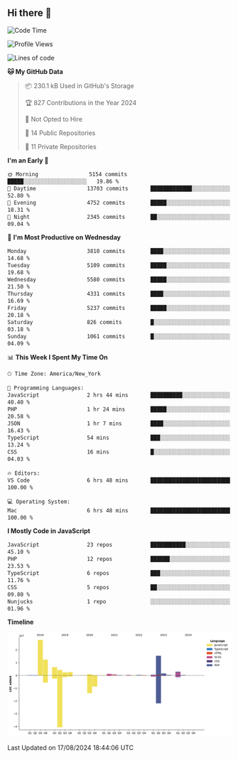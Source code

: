 ## Hi there 👋

<!--START_SECTION:waka-->
![Code Time](http://img.shields.io/badge/Code%20Time-276%20hrs%2031%20mins-blue)

![Profile Views](http://img.shields.io/badge/Profile%20Views-0-blue)

![Lines of code](https://img.shields.io/badge/From%20Hello%20World%20I%27ve%20Written-79.9%20million%20lines%20of%20code-blue)

**🐱 My GitHub Data** 

> 📦 230.1 kB Used in GitHub's Storage 
 > 
> 🏆 827 Contributions in the Year 2024
 > 
> 🚫 Not Opted to Hire
 > 
> 📜 14 Public Repositories 
 > 
> 🔑 11 Private Repositories 
 > 
**I'm an Early 🐤** 

```text
🌞 Morning                5154 commits        █████░░░░░░░░░░░░░░░░░░░░   19.86 % 
🌆 Daytime                13703 commits       █████████████░░░░░░░░░░░░   52.80 % 
🌃 Evening                4752 commits        █████░░░░░░░░░░░░░░░░░░░░   18.31 % 
🌙 Night                  2345 commits        ██░░░░░░░░░░░░░░░░░░░░░░░   09.04 % 
```
📅 **I'm Most Productive on Wednesday** 

```text
Monday                   3810 commits        ████░░░░░░░░░░░░░░░░░░░░░   14.68 % 
Tuesday                  5109 commits        █████░░░░░░░░░░░░░░░░░░░░   19.68 % 
Wednesday                5580 commits        █████░░░░░░░░░░░░░░░░░░░░   21.50 % 
Thursday                 4331 commits        ████░░░░░░░░░░░░░░░░░░░░░   16.69 % 
Friday                   5237 commits        █████░░░░░░░░░░░░░░░░░░░░   20.18 % 
Saturday                 826 commits         █░░░░░░░░░░░░░░░░░░░░░░░░   03.18 % 
Sunday                   1061 commits        █░░░░░░░░░░░░░░░░░░░░░░░░   04.09 % 
```


📊 **This Week I Spent My Time On** 

```text
🕑︎ Time Zone: America/New_York

💬 Programming Languages: 
JavaScript               2 hrs 44 mins       ██████████░░░░░░░░░░░░░░░   40.40 % 
PHP                      1 hr 24 mins        █████░░░░░░░░░░░░░░░░░░░░   20.58 % 
JSON                     1 hr 7 mins         ████░░░░░░░░░░░░░░░░░░░░░   16.43 % 
TypeScript               54 mins             ███░░░░░░░░░░░░░░░░░░░░░░   13.24 % 
CSS                      16 mins             █░░░░░░░░░░░░░░░░░░░░░░░░   04.03 % 

🔥 Editors: 
VS Code                  6 hrs 48 mins       █████████████████████████   100.00 % 

💻 Operating System: 
Mac                      6 hrs 48 mins       █████████████████████████   100.00 % 
```

**I Mostly Code in JavaScript** 

```text
JavaScript               23 repos            ███████████░░░░░░░░░░░░░░   45.10 % 
PHP                      12 repos            ██████░░░░░░░░░░░░░░░░░░░   23.53 % 
TypeScript               6 repos             ███░░░░░░░░░░░░░░░░░░░░░░   11.76 % 
CSS                      5 repos             ██░░░░░░░░░░░░░░░░░░░░░░░   09.80 % 
Nunjucks                 1 repo              ░░░░░░░░░░░░░░░░░░░░░░░░░   01.96 % 
```



**Timeline**

![Lines of Code chart](https://raw.githubusercontent.com/wilbertcaba/wilbertcaba/main/assets/bar_graph.png)


 Last Updated on 17/08/2024 18:44:06 UTC
<!--END_SECTION:waka-->

<!--
**wilbertcaba/wilbertcaba** is a ✨ _special_ ✨ repository because its `README.md` (this file) appears on your GitHub profile.

Here are some ideas to get you started:

- 🔭 I’m currently working on ...
- 🌱 I’m currently learning ...
- 👯 I’m looking to collaborate on ...
- 🤔 I’m looking for help with ...
- 💬 Ask me about ...
- 📫 How to reach me: ...
- 😄 Pronouns: ...
- ⚡ Fun fact: ...
-->
